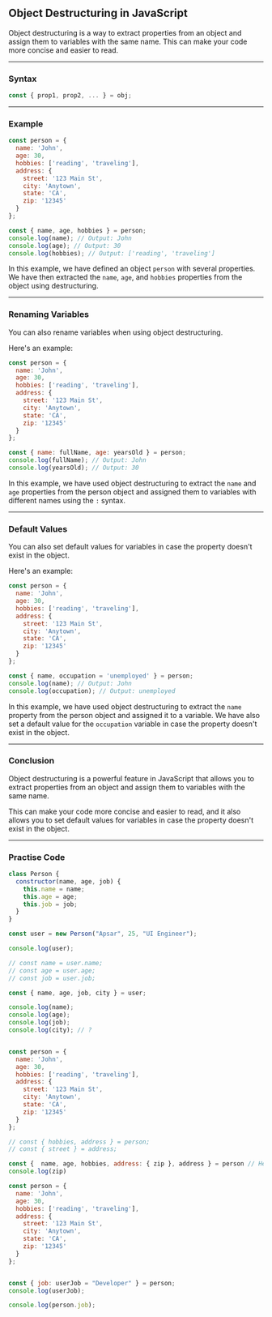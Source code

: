 ## Object Destructuring in JavaScript

Object destructuring is a way to extract properties from an object and assign them to variables with the same name. This can make your code more concise and easier to read.

---

### Syntax
```javascript
const { prop1, prop2, ... } = obj;
```

---

### Example
```javascript
const person = {
  name: 'John',
  age: 30,
  hobbies: ['reading', 'traveling'],
  address: {
    street: '123 Main St',
    city: 'Anytown',
    state: 'CA',
    zip: '12345'
  }
};

const { name, age, hobbies } = person;
console.log(name); // Output: John
console.log(age); // Output: 30
console.log(hobbies); // Output: ['reading', 'traveling']
```

In this example, we have defined an object `person` with several properties. We have then extracted the `name`, `age`, and `hobbies` properties from the object using destructuring.

---

### Renaming Variables
You can also rename variables when using object destructuring. 

Here's an example:
```javascript
const person = {
  name: 'John',
  age: 30,
  hobbies: ['reading', 'traveling'],
  address: {
    street: '123 Main St',
    city: 'Anytown',
    state: 'CA',
    zip: '12345'
  }
};

const { name: fullName, age: yearsOld } = person;
console.log(fullName); // Output: John
console.log(yearsOld); // Output: 30
```
In this example, we have used object destructuring to extract the `name` and `age` properties from the person object and assigned them to variables with different names using the `:` syntax.

---

### Default Values
You can also set default values for variables in case the property doesn't exist in the object. 

Here's an example:
```javascript
const person = {
  name: 'John',
  age: 30,
  hobbies: ['reading', 'traveling'],
  address: {
    street: '123 Main St',
    city: 'Anytown',
    state: 'CA',
    zip: '12345'
  }
};

const { name, occupation = 'unemployed' } = person;
console.log(name); // Output: John
console.log(occupation); // Output: unemployed
```
In this example, we have used object destructuring to extract the `name` property from the person object and assigned it to a variable. We have also set a default value for the `occupation` variable in case the property doesn't exist in the object.

---

### Conclusion
Object destructuring is a powerful feature in JavaScript that allows you to extract properties from an object and assign them to variables with the same name. 

This can make your code more concise and easier to read, and it also allows you to set default values for variables in case the property doesn't exist in the object.

---

### Practise Code
```javascript
class Person {
  constructor(name, age, job) {
    this.name = name;
    this.age = age;
    this.job = job;
  }  
}

const user = new Person("Apsar", 25, "UI Engineer");

console.log(user);

// const name = user.name;
// const age = user.age;
// const job = user.job;

const { name, age, job, city } = user;

console.log(name);
console.log(age);
console.log(job);
console.log(city); // ?


const person = {
  name: 'John',
  age: 30,
  hobbies: ['reading', 'traveling'],
  address: {
    street: '123 Main St',
    city: 'Anytown',
    state: 'CA',
    zip: '12345'
  }
};

// const { hobbies, address } = person;
// const { street } = address;

const {  name, age, hobbies, address: { zip }, address } = person // Here error in duplicate name identifier
console.log(zip)
```

```javascript
const person = {
  name: 'John',
  age: 30,
  hobbies: ['reading', 'traveling'],
  address: {
    street: '123 Main St',
    city: 'Anytown',
    state: 'CA',
    zip: '12345'
  }
};


const { job: userJob = "Developer" } = person;
console.log(userJob);

console.log(person.job);
```


